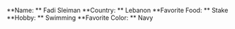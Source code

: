 **Name: ** Fadi Sleiman
**Country: ** Lebanon
**Favorite Food: ** Stake
**Hobby: ** Swimming
**Favorite Color: ** Navy
